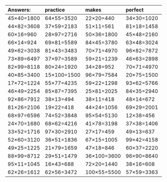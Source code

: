 | Answers: | practice | makes | perfect | ! |
| :--- | :--- | :--- | :--- | :--- |
| 45×40=1800 | 64×55=3520 | 22×20=440 | 34×30=1020 | 17×47=799 | 
| 44×82=3608 | 37×59=2183 | 51×11=561 | 81×18=1458 | 27×37=999 | 
| 60×16=960 | 28×97=2716 | 50×36=1800 | 45×48=2160 | 61×94=5734 | 
| 66×14=924 | 69×81=5589 | 84×45=3780 | 63×48=3024 | 47×36=1692 | 
| 49×62=3038 | 81×43=3483 | 70×71=4970 | 96×82=7872 | 58×92=5336 | 
| 73×89=6497 | 37×97=3589 | 59×21=1239 | 46×63=2898 | 46×27=1242 | 
| 82×99=8118 | 80×24=1920 | 34×28=952 | 70×71=4970 | 72×87=6264 | 
| 40×85=3400 | 15×100=1500 | 96×79=7584 | 20×75=1500 | 60×38=2280 | 
| 17×72=1224 | 55×77=4235 | 59×22=1298 | 93×62=5766 | 35×66=2310 | 
| 46×49=2254 | 85×87=7395 | 25×81=2025 | 84×35=2940 | 70×90=6300 | 
| 92×86=7912 | 38×13=494 | 38×11=418 | 48×14=672 | 47×31=1457 | 
| 81×26=2106 | 19×22=418 | 44×24=1056 | 69×29=2001 | 53×14=742 | 
| 68×97=6596 | 74×52=3848 | 95×54=5130 | 12×38=456 | 89×89=7921 | 
| 24×70=1680 | 68×62=4216 | 41×78=3198 | 37×38=1406 | 100×13=1300 | 
| 33×52=1716 | 97×30=2910 | 27×17=459 | 49×13=637 | 88×91=8008 | 
| 52×60=3120 | 36×51=1836 | 67×15=1005 | 99×42=4158 | 99×67=6633 | 
| 49×25=1225 | 21×79=1659 | 47×18=846 | 60×37=2220 | 11×68=748 | 
| 88×99=8712 | 29×51=1479 | 36×100=3600 | 96×90=8640 | 41×87=3567 | 
| 95×11=1045 | 16×43=688 | 72×20=1440 | 38×16=608 | 77×42=3234 | 
| 62×26=1612 | 62×56=3472 | 100×55=5500 | 57×59=3363 | 74×18=1332 | 

